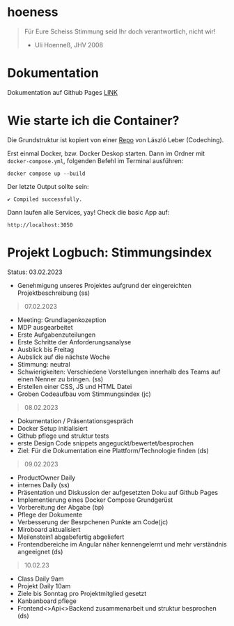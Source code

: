 # hoeness

> Für Eure Scheiss Stimmung seid Ihr doch verantwortlich, nicht wir!
>
> - Uli Hoenneß, JHV 2008


# Dokumentation

Dokumentation auf Github Pages [LINK](https://gominze.github.io/hoeness/)

# Wie starte ich die Container?
Die Grundstruktur ist kopiert von einer [Repo](https://gitlab.com/codeching/docker-multicontainer-application-angular-nodejs-postgres-nginx-basic/-/tree/main) von László Leber (Codeching).


Erst einmal Docker, bzw. Docker Deskop starten. Dann im Ordner mit `docker-compose.yml`, folgenden Befehl im Terminal ausführen:

```
docker compose up --build
```

Der letzte Output sollte sein:
```
✔ Compiled successfully.
```


Dann laufen alle Services, yay! Check die basic App auf:
```
http://localhost:3050
```


# Projekt Logbuch: Stimmungsindex

Status: 03.02.2023

- Genehmigung unseres Projektes aufgrund der eingereichten Projektbeschreibung (ss)

> 07.02.2023

- Meeting: Grundlagenkozeption
- MDP ausgearbeitet
- Erste Aufgabenzuteilungen
- Erste Schritte der Anforderungsanalyse
- Ausblick bis Freitag
- Aubslick auf die nächste Woche
- Stimmung: neutral
- Schwierigkeiten: Verschiedene Vorstellungen innerhalb des Teams auf einen Nenner zu bringen. (ss)
- Erstellen einer CSS, JS und HTML Datei
- Groben Codeaufbau vom Stimmungsindex (jc)

> 08.02.2023

- Dokumentation / Präsentationsgespräch
- Docker Setup initialisiert
- Github pflege und struktur tests
- erste Design Code snippets angeguckt/bewertet/besprochen
- Ziel: Für die Dokumentation eine Plattform/Technologie finden (ds)

> 09.02.2023

- ProductOwner Daily
- internes Daily (ss)
- Präsentation und Diskussion der aufgesetzten Doku auf Github Pages
- Implementierung eines Docker Compose Grundgerüst
- Vorbereitung der Abgabe (bp)
- Pflege der Dokumente
- Verbesserung der Besrpchenen Punkte am Code(jc)
- Miroboard aktualisiert
- Meilenstein1 abgabefertig abgeliefert
- Frontendbereiche im Angular näher kennengelernt und mehr verständnis angeeignet (ds)

>10.02.23

- Class Daily 9am
- Projekt Daily 10am
- Ziele bis Sonntag pro Projektmitglied gesetzt
- Kanbanboard pflege
- Frontend<>Api<>Backend zusammenarbeit und struktur besprochen (ds)



